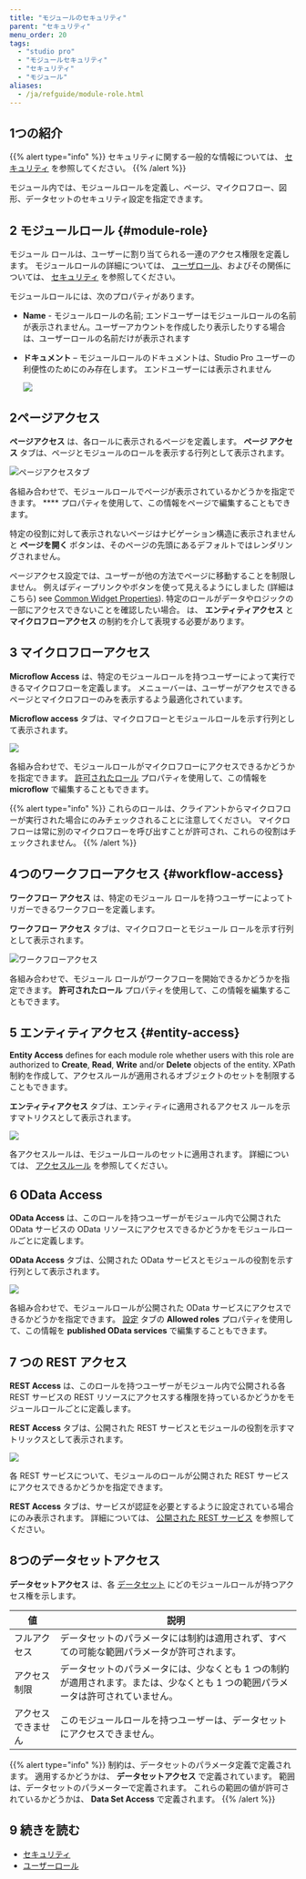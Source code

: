 ```yaml
---
title: "モジュールのセキュリティ"
parent: "セキュリティ"
menu_order: 20
tags:
  - "studio pro"
  - "モジュールセキュリティ"
  - "セキュリティ"
  - "モジュール"
aliases:
  - /ja/refguide/module-role.html
---
```


## 1つの紹介

{{% alert type="info" %}}
セキュリティに関する一般的な情報については、 [セキュリティ](security) を参照してください。
{{% /alert %}}

モジュール内では、モジュールロールを定義し、ページ、マイクロフロー、図形、データセットのセキュリティ設定を指定できます。

## 2 モジュールロール {#module-role}

モジュール ロールは、ユーザーに割り当てられる一連のアクセス権限を定義します。 モジュールロールの詳細については、 [ユーザロール](user-roles)、およびその関係については、 [セキュリティ](security) を参照してください。

モジュールロールには、次のプロパティがあります。

* **Name** - モジュールロールの名前; エンドユーザーはモジュールロールの名前が表示されません。ユーザーアカウントを作成したり表示したりする場合は、ユーザーロールの名前だけが表示されます
*  **ドキュメント** – モジュールロールのドキュメントは、Studio Pro ユーザーの利便性のためにのみ存在します。 エンドユーザーには表示されません

    ![](attachments/module-security/module-roles-tab.png)

## 2ページアクセス

**ページアクセス** は、各ロールに表示されるページを定義します。 **ページ アクセス** タブは、ページとモジュールのロールを表示する行列として表示されます。

![ページアクセスタブ](attachments/module-security/page-access-tab.png)

各組み合わせで、モジュールロールでページが表示されているかどうかを指定できます。 **** プロパティを使用して、この情報をページで編集することもできます。

特定の役割に対して表示されないページはナビゲーション構造に表示されません と **ページを開く** ボタンは、そのページの先頭にあるデフォルトではレンダリングされません。

ページアクセス設定では、ユーザーが他の方法でページに移動することを制限しません。 例えばディープリンクやボタンを使って見えるようにしました (詳細はこちら) see [Common Widget Properties](common-widget-properties)). 特定のロールがデータやロジックの一部にアクセスできないことを確認したい場合。 は、 **エンティティアクセス** と **マイクロフローアクセス** の制約を介して表現する必要があります。

## 3 マイクロフローアクセス

**Microflow Access** は、特定のモジュールロールを持つユーザーによって実行できるマイクロフローを定義します。 メニューバーは、ユーザーがアクセスできるページとマイクロフローのみを表示するよう最適化されています。

**Microflow access** タブは、マイクロフローとモジュールロールを示す行列として表示されます。

![](attachments/module-security/microflow-access-tab.png)

各組み合わせで、モジュールロールがマイクロフローにアクセスできるかどうかを指定できます。 [許可されたロール](microflow) プロパティを使用して、この情報を **microflow** で編集することもできます。

{{% alert type="info" %}}
これらのロールは、クライアントからマイクロフローが実行された場合にのみチェックされることに注意してください。 マイクロフローは常に別のマイクロフローを呼び出すことが許可され、これらの役割はチェックされません。
{{% /alert %}}

## 4つのワークフローアクセス {#workflow-access}

**ワークフロー アクセス** は、特定のモジュール ロールを持つユーザーによってトリガーできるワークフローを定義します。

**ワークフロー アクセス** タブは、マイクロフローとモジュール ロールを示す行列として表示されます。

![ワークフローアクセス](attachments/module-security/workflow-access.png)

各組み合わせで、モジュール ロールがワークフローを開始できるかどうかを指定できます。 [](workflow-properties) **許可されたロール** プロパティを使用して、この情報を編集することもできます。

## 5 エンティティアクセス {#entity-access}

**Entity Access** defines for each module role whether users with this role are authorized to **Create**, **Read**, **Write** and/or **Delete** objects of the entity. XPath 制約を作成して、アクセスルールが適用されるオブジェクトのセットを制限することもできます。

**エンティティアクセス** タブは、エンティティに適用されるアクセス ルールを示すマトリクスとして表示されます。

![](attachments/module-security/entity-access-tab.png)

各アクセスルールは、モジュールロールのセットに適用されます。 詳細については、 [アクセスルール](access-rules) を参照してください。

## 6 OData Access

**OData Access** は、このロールを持つユーザーがモジュール内で公開された OData サービスの OData リソースにアクセスできるかどうかをモジュールロールごとに定義します。

**OData Access** タブは、公開された OData サービスとモジュールの役割を示す行列として表示されます。

![](attachments/module-security/odata-access-tab.png)

各組み合わせで、モジュールロールが公開された OData サービスにアクセスできるかどうかを指定できます。 [設定](published-odata-services) タブの **Allowed roles** プロパティを使用して、この情報を **published OData services** で編集することもできます。

## 7 つの REST アクセス

**REST Access** は、このロールを持つユーザーがモジュール内で公開される各 REST サービスの REST リソースにアクセスする権限を持っているかどうかをモジュールロールごとに定義します。

**REST Access** タブは、公開された REST サービスとモジュールの役割を示すマトリックスとして表示されます。

![](attachments/module-security/rest-access-tab.png)

各 REST サービスについて、モジュールのロールが公開された REST サービスにアクセスできるかどうかを指定できます。

**REST Access** タブは、サービスが認証を必要とするように設定されている場合にのみ表示されます。 詳細については、 [公開された REST サービス](published-rest-services) を参照してください。

## 8つのデータセットアクセス

**データセットアクセス** は、各 [データセット](data-sets) にどのモジュールロールが持つアクセス権を示します。

| 値         | 説明                                                                  |
| --------- | ------------------------------------------------------------------- |
| フルアクセス    | データセットのパラメータには制約は適用されず、すべての可能な範囲パラメータが許可されます。                       |
| アクセス制限    | データセットのパラメータには、少なくとも 1 つの制約が適用されます。または、少なくとも 1 つの範囲パラメータは許可されていません。 |
| アクセスできません | このモジュールロールを持つユーザーは、データセットにアクセスできません。                                |

{{% alert type="info" %}}
制約は、データセットのパラメータ定義で定義されます。 適用するかどうかは、 **データセットアクセス** で定義されています。 範囲は、データセットのパラメーターで定義されます。 これらの範囲の値が許可されているかどうかは、 **Data Set Access** で定義されます。
{{% /alert %}}

## 9 続きを読む

* [セキュリティ](セキュリティ)
* [ユーザーロール](user-roles)

